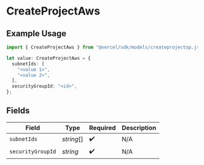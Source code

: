 # CreateProjectAws

## Example Usage

```typescript
import { CreateProjectAws } from "@vercel/sdk/models/createprojectop.js";

let value: CreateProjectAws = {
  subnetIds: [
    "<value 1>",
    "<value 2>",
  ],
  securityGroupId: "<id>",
};
```

## Fields

| Field              | Type               | Required           | Description        |
| ------------------ | ------------------ | ------------------ | ------------------ |
| `subnetIds`        | *string*[]         | :heavy_check_mark: | N/A                |
| `securityGroupId`  | *string*           | :heavy_check_mark: | N/A                |
